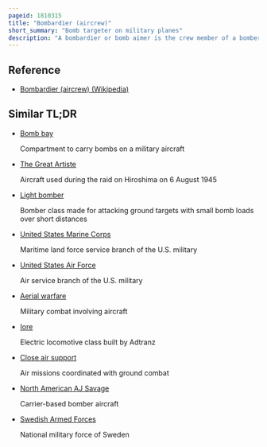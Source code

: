 ```yaml
---
pageid: 1810315
title: "Bombardier (aircrew)"
short_summary: "Bomb targeter on military planes"
description: "A bombardier or bomb aimer is the crew member of a bomber aircraft responsible for the targeting of aerial bombs. Bomb Aimer was the preferred Term in the Commonwealth's military Forces while Bombardier was the equivalent Position in the united States armed Forces."
---
```


## Reference

- [Bombardier (aircrew) (Wikipedia)](https://en.wikipedia.org/?curid=1810315)

## Similar TL;DR

- [Bomb bay](/tldr/en/bomb-bay)

  Compartment to carry bombs on a military aircraft

- [The Great Artiste](/tldr/en/the-great-artiste)

  Aircraft used during the raid on Hiroshima on 6 August 1945

- [Light bomber](/tldr/en/light-bomber)

  Bomber class made for attacking ground targets with small bomb loads over short distances

- [United States Marine Corps](/tldr/en/united-states-marine-corps)

  Maritime land force service branch of the U.S. military

- [United States Air Force](/tldr/en/united-states-air-force)

  Air service branch of the U.S. military

- [Aerial warfare](/tldr/en/aerial-warfare)

  Military combat involving aircraft

- [Iore](/tldr/en/iore)

  Electric locomotive class built by Adtranz

- [Close air support](/tldr/en/close-air-support)

  Air missions coordinated with ground combat

- [North American AJ Savage](/tldr/en/north-american-aj-savage)

  Carrier-based bomber aircraft

- [Swedish Armed Forces](/tldr/en/swedish-armed-forces)

  National military force of Sweden
